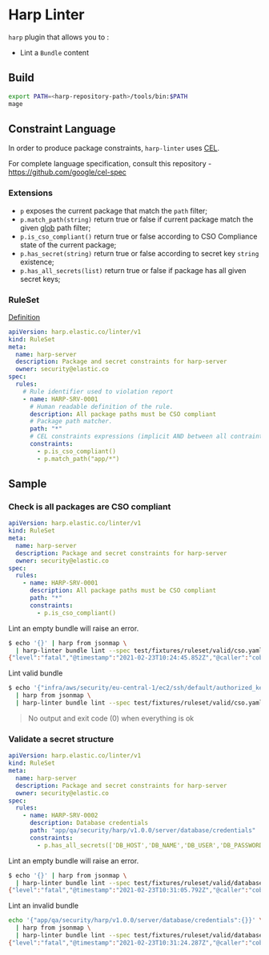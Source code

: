 # Harp Linter

`harp` plugin that allows you to :

* Lint a `Bundle` content

## Build

```sh
export PATH=<harp-repository-path>/tools/bin:$PATH
mage
```

## Constraint Language

In order to produce package constraints, `harp-linter` uses [CEL](https://github.com/google/cel-go).

For complete language specification, consult this repository - <https://github.com/google/cel-spec>

### Extensions

* `p` exposes the current package that match the `path` filter;
* `p.match_path(string)` return true or false if current package match the given [glob](https://github.com/gobwas/glob) path filter;
* `p.is_cso_compliant()` return true or false according to CSO Compliance state of the current package;
* `p.has_secret(string)` return true or false according to secret key `string` existence;
* `p.has_all_secrets(list)` return true or false if package has all given secret keys;

### RuleSet

[Definition](api/proto/harp/linter/v1/linter.proto)

```yaml
apiVersion: harp.elastic.co/linter/v1
kind: RuleSet
meta:
  name: harp-server
  description: Package and secret constraints for harp-server
  owner: security@elastic.co
spec:
  rules:
    # Rule identifier used to violation report
    - name: HARP-SRV-0001
      # Human readable definition of the rule.
      description: All package paths must be CSO compliant
      # Package path matcher.
      path: "*"
      # CEL constraints expressions (implicit AND between all contraints)
      constraints:
        - p.is_cso_compliant()
        - p.match_path("app/*")
```

## Sample

### Check is all packages are CSO compliant

```yaml
apiVersion: harp.elastic.co/linter/v1
kind: RuleSet
meta:
  name: harp-server
  description: Package and secret constraints for harp-server
  owner: security@elastic.co
spec:
  rules:
    - name: HARP-SRV-0001
      description: All package paths must be CSO compliant
      path: "*"
      constraints:
        - p.is_cso_compliant()
```

Lint an empty bundle will raise an error.

```sh
$ echo '{}' | harp from jsonmap \
  | harp-linter bundle lint --spec test/fixtures/ruleset/valid/cso.yaml
{"level":"fatal","@timestamp":"2021-02-23T10:24:45.852Z","@caller":"cobra@v1.1.3/command.go:856","@message":"unable to execute task","@appName":"harp-bundle-lint","@version":"","@revision":"8ebf40d","@appID":"BfGZbI8QYmSaXsBMWj8j0EASE67QcoP4OnC8nLl8xSXXtsY3PFEaABdfvm6c9yb3","@fields":{"error":"unable to validate given bundle: rule 'HARP-SRV-0001' didn't match any packages"}}
```

Lint valid bundle

```sh
$ echo '{"infra/aws/security/eu-central-1/ec2/ssh/default/authorized_keys":{"admin":"..."}}' \
  | harp from jsonmap \
  | harp-linter bundle lint --spec test/fixtures/ruleset/valid/cso.yaml
```

> No output and exit code (0) when everything is ok

### Validate a secret structure

```yaml
apiVersion: harp.elastic.co/linter/v1
kind: RuleSet
meta:
  name: harp-server
  description: Package and secret constraints for harp-server
  owner: security@elastic.co
spec:
  rules:
    - name: HARP-SRV-0002
      description: Database credentials
      path: "app/qa/security/harp/v1.0.0/server/database/credentials"
      constraints:
        - p.has_all_secrets(['DB_HOST','DB_NAME','DB_USER','DB_PASSWORD'])
```

Lint an empty bundle will raise an error.

```sh
$ echo '{}' | harp from jsonmap \
  | harp-linter bundle lint --spec test/fixtures/ruleset/valid/database-secret-validator.yaml
{"level":"fatal","@timestamp":"2021-02-23T10:31:05.792Z","@caller":"cobra@v1.1.3/command.go:856","@message":"unable to execute task","@appName":"harp-bundle-lint","@version":"","@revision":"8ebf40d","@appID":"2kl6OWqgNTHkBumvlEtelxpJ4V1uDQCtE5MlOS1hXaUbOYtU1rrXbEL2zswx65y4","@fields":{"error":"unable to validate given bundle: rule 'HARP-SRV-0002' didn't match any packages"}}
```

Lint an invalid bundle

```sh
echo '{"app/qa/security/harp/v1.0.0/server/database/credentials":{}}' \
  | harp from jsonmap \
  | harp-linter bundle lint --spec test/fixtures/ruleset/valid/database-secret-validator.yaml
{"level":"fatal","@timestamp":"2021-02-23T10:31:24.287Z","@caller":"cobra@v1.1.3/command.go:856","@message":"unable to execute task","@appName":"harp-bundle-lint","@version":"","@revision":"8ebf40d","@appID":"7pflS7bCAAsDcAiPJWm36pypWY3nHhqOQwCc9Vp1ABCm8ZUWbmGinGL5zbP1EWvn","@fields":{"error":"unable to validate given bundle: package 'app/qa/security/harp/v1.0.0/server/database/credentials' doesn't validate rule 'HARP-SRV-0002'"}}
```
